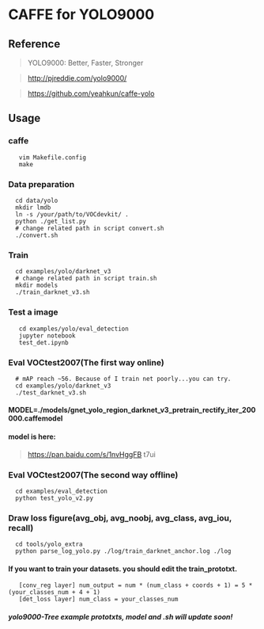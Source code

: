 # CAFFE for YOLO9000

## Reference

> YOLO9000: Better, Faster, Stronger

> http://pjreddie.com/yolo9000/

> https://github.com/yeahkun/caffe-yolo
## Usage

### caffe
```Shell
   vim Makefile.config
   make
```

### Data preparation
```Shell
  cd data/yolo
  mkdir lmdb
  ln -s /your/path/to/VOCdevkit/ .
  python ./get_list.py
  # change related path in script convert.sh
  ./convert.sh 
```

### Train
```Shell
  cd examples/yolo/darknet_v3
  # change related path in script train.sh
  mkdir models
  ./train_darknet_v3.sh
```
### Test a image
```
   cd examples/yolo/eval_detection
   jupyter notebook
   test_det.ipynb
```

### Eval VOCtest2007(The first way online)
```Shell
  # mAP reach ~56. Because of I train net poorly...you can try.
  cd examples/yolo/darknet_v3
  ./test_darknet_v3.sh
```
#### MODEL=./models/gnet_yolo_region_darknet_v3_pretrain_rectify_iter_200000.caffemodel
#### model is here:
> https://pan.baidu.com/s/1nvHggFB     t7ui

### Eval VOCtest2007(The second way offline)
```Shell
  cd examples/eval_detection
  python test_yolo_v2.py
```

### Draw loss figure(avg_obj, avg_noobj, avg_class, avg_iou, recall)
```
  cd tools/yolo_extra
  python parse_log_yolo.py ./log/train_darknet_anchor.log ./log
```

#### If you want to train your datasets. you should edit the train_prototxt. 
```
   [conv_reg layer] num_output = num * (num_class + coords + 1) = 5 * (your_classes_num + 4 + 1)
   [det_loss layer] num_class = your_classes_num
```

##### yolo9000-Tree example prototxts, model and .sh will update soon!
